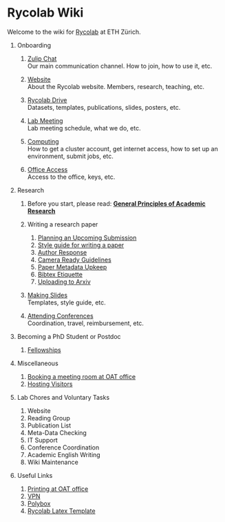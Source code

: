 # Rycolab Wiki
Welcome to the wiki for [Rycolab](https://rycolab.io/) at ETH Zürich.

1. Onboarding
    1.  [Zulip Chat](./onboarding/zulip.md)  
        Our main communication channel. How to join, how to use it, etc.

    3.  [Website](./onboarding/website.md)  
        About the Rycolab website. Members, research, teaching, etc.

    4.  [Rycolab Drive](./onboarding/drive.md)  
        Datasets, templates, publications, slides, posters, etc.
        
    5.  [Lab Meeting](./onboarding/labmeeting.md)  
        Lab meeting schedule, what we do, etc.

    6.  [Computing](./onboarding/cluster.md)  
        How to get a cluster account, get internet access, how to set up an environment, submit jobs, etc.

    7.  [Office Access](./onboarding/office.md)  
        Access to the office, keys, etc.

2. Research
    1. Before you start, please read: [**General Principles of Academic Research**](./research/principles.md)
    2. Writing a research paper
        1. [Planning an Upcoming Submission](./research/plan.md)
        2. [Style guide for writing a paper](./research/style.md)
        3. [Author Response](./research/rebuttal.md)
        4. [Camera Ready Guidelines](./research/cr.md)
        5. [Paper Metadata Upkeep](./research/metadata.md)
        6. [Bibtex Etiquette](./research/bibtex.md)
        7. [Uploading to Arxiv](./research/arxiv.md)

    3. [Making Slides](./research/slides.md)  
        Templates, style guide, etc.

    4. [Attending Conferences](./research/conference.md)  
        Coordination, travel, reimbursement, etc.


4. Becoming a PhD Student or Postdoc
    1. [Fellowships](./research/fellowships.md)

5. Miscellaneous
    1. [Booking a meeting room at OAT office]()
    1. [Hosting Visitors]()

6. Lab Chores and Voluntary Tasks
    1. Website
    2. Reading Group
    3. Publication List
    4. Meta-Data Checking
    5. IT Support
    6. Conference Coordination
    7. Academic English Writing
    8. Wiki Maintenance

7. Useful Links
    1. [Printing at OAT office](https://piaweb01.ethz.ch/)
    2. [VPN](https://www.isg.inf.ethz.ch/Main/ServicesNetworkVPN)
    3. [Polybox](https://polyboxdoc.ethz.ch/)
    4. [Rycolab Latex Template](https://www.overleaf.com/1784995822csbgryjkqkhj)
